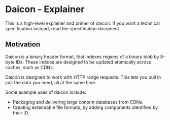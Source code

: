 # Daicon - Explainer

This is a high-level explainer and primer of daicon.
If you want a technical specification instead, read the specification document.

## Motivation

Daicon is a binary header format, that indexes regions of a binary blob by 8-byte IDs.
These indices are designed to be updated atomically across caches, such as CDNs.

Daicon is designed to work with HTTP range requests.
This lets you pull in just the data you need, all at the same time.

Some example uses of daicon include:

- Packaging and delivering large content databases from CDNs.
- Creating extendable file formats, by adding components identified by their ID.
